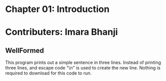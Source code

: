# Chapter 01: Introduction
# Contributers: Imara Bhanji

## WellFormed
This program prints out a simple sentence in three lines.
Instead of printing three lines, and escape code "\n" is used to create the new line. 
Nothing is required to download for this code to run.
